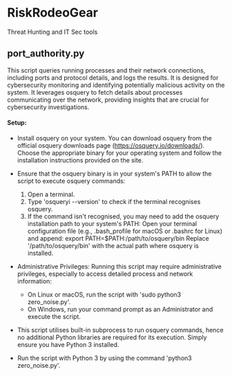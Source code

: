 # RiskRodeoGear
Threat Hunting and IT Sec tools

## port_authority.py
This script queries running processes and their network connections, including ports and protocol details, and logs the results. It is designed for cybersecurity monitoring and identifying potentially malicious activity on the system. It leverages osquery to fetch details about processes communicating over the network,
providing insights that are crucial for cybersecurity investigations.

#### Setup:
- Install osquery on your system. You can download osquery from the official osquery downloads page 
  (https://osquery.io/downloads/). Choose the appropriate binary for your operating system and follow 
  the installation instructions provided on the site.

- Ensure that the osquery binary is in your system's PATH to allow the script to execute osquery commands:
  1. Open a terminal.
  2. Type 'osqueryi --version' to check if the terminal recognises osquery.
  3. If the command isn't recognised, you may need to add the osquery installation path to your system's PATH:
     Open your terminal configuration file (e.g., .bash_profile for macOS or .bashrc for Linux) and append:
     export PATH=$PATH:/path/to/osquery/bin
     Replace '/path/to/osquery/bin' with the actual path where osquery is installed.
     
- Administrative Privileges: Running this script may require administrative privileges, especially to access
  detailed process and network information:
  * On Linux or macOS, run the script with 'sudo python3 zero_noise.py'.
  * On Windows, run your command prompt as an Administrator and execute the script.

- This script utilises built-in subprocess to run osquery commands, hence no additional Python libraries are required for its execution. 
  Simply ensure you have Python 3 installed.

- Run the script with Python 3 by using the command 'python3 zero_noise.py'.
